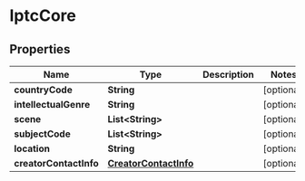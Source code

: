 
# IptcCore

## Properties
Name | Type | Description | Notes
------------ | ------------- | ------------- | -------------
**countryCode** | **String** |  |  [optional]
**intellectualGenre** | **String** |  |  [optional]
**scene** | **List&lt;String&gt;** |  |  [optional]
**subjectCode** | **List&lt;String&gt;** |  |  [optional]
**location** | **String** |  |  [optional]
**creatorContactInfo** | [**CreatorContactInfo**](CreatorContactInfo.md) |  |  [optional]



